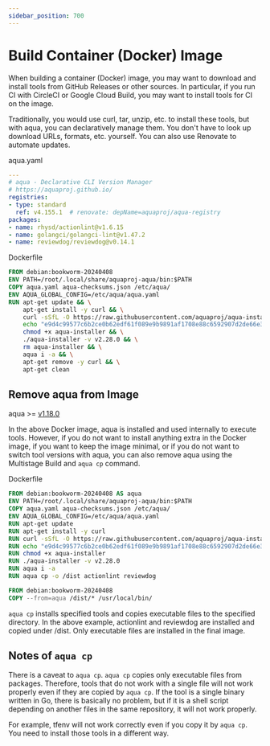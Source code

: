 ```yaml
---
sidebar_position: 700
---
```


# Build Container (Docker) Image

When building a container (Docker) image, you may want to download and install tools from GitHub Releases or other sources.
In particular, if you run CI with CircleCI or Google Cloud Build, you may want to install tools for CI on the image.

Traditionally, you would use curl, tar, unzip, etc. to install these tools, but with aqua, you can declaratively manage them.
You don't have to look up download URLs, formats, etc. yourself.
You can also use Renovate to automate updates.

aqua.yaml

```yaml
---
# aqua - Declarative CLI Version Manager
# https://aquaproj.github.io/
registries:
- type: standard
  ref: v4.155.1  # renovate: depName=aquaproj/aqua-registry
packages:
- name: rhysd/actionlint@v1.6.15
- name: golangci/golangci-lint@v1.47.2
- name: reviewdog/reviewdog@v0.14.1
```

Dockerfile

```dockerfile
FROM debian:bookworm-20240408
ENV PATH=/root/.local/share/aquaproj-aqua/bin:$PATH
COPY aqua.yaml aqua-checksums.json /etc/aqua/
ENV AQUA_GLOBAL_CONFIG=/etc/aqua/aqua.yaml
RUN apt-get update && \
    apt-get install -y curl && \
    curl -sSfL -O https://raw.githubusercontent.com/aquaproj/aqua-installer/v3.1.1/aqua-installer && \
    echo "e9d4c99577c6b2ce0b62edf61f089e9b9891af1708e88c6592907d2de66e3714  aqua-installer" | sha256sum -c && \
    chmod +x aqua-installer && \
    ./aqua-installer -v v2.28.0 && \
    rm aqua-installer && \
    aqua i -a && \
    apt-get remove -y curl && \
    apt-get clean
```

## Remove aqua from Image

aqua >= [v1.18.0](https://github.com/aquaproj/aqua/releases/tag/v1.18.0)

In the above Docker image, aqua is installed and used internally to execute tools.
However, if you do not want to install anything extra in the Docker image, if you want to keep the image minimal, or if you do not want to switch tool versions with aqua,
you can also remove aqua using the Multistage Build and `aqua cp` command.

Dockerfile

```dockerfile
FROM debian:bookworm-20240408 AS aqua
ENV PATH=/root/.local/share/aquaproj-aqua/bin:$PATH
COPY aqua.yaml aqua-checksums.json /etc/aqua/
ENV AQUA_GLOBAL_CONFIG=/etc/aqua/aqua.yaml
RUN apt-get update
RUN apt-get install -y curl
RUN curl -sSfL -O https://raw.githubusercontent.com/aquaproj/aqua-installer/v3.1.1/aqua-installer
RUN echo "e9d4c99577c6b2ce0b62edf61f089e9b9891af1708e88c6592907d2de66e3714  aqua-installer" | sha256sum -c
RUN chmod +x aqua-installer
RUN ./aqua-installer -v v2.28.0
RUN aqua i -a
RUN aqua cp -o /dist actionlint reviewdog

FROM debian:bookworm-20240408
COPY --from=aqua /dist/* /usr/local/bin/
```

`aqua cp` installs specified tools and copies executable files to the specified directory.
In the above example, actionlint and reviewdog are installed and copied under /dist.
Only executable files are installed in the final image.

## Notes of `aqua cp`

There is a caveat to `aqua cp`.
`aqua cp` copies only executable files from packages.
Therefore, tools that do not work with a single file will not work properly even if they are copied by `aqua cp`.
If the tool is a single binary written in Go, there is basically no problem, but if it is a shell script depending on another files in the same repository, it will not work properly.

For example, tfenv will not work correctly even if you copy it by `aqua cp`.
You need to install those tools in a different way.
